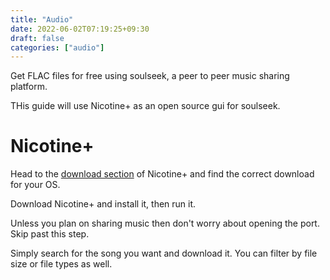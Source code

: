 ```yaml
---
title: "Audio"
date: 2022-06-02T07:19:25+09:30
draft: false
categories: ["audio"]
---
```


Get FLAC files for free using soulseek, a peer to peer music sharing platform.

THis guide will use Nicotine+ as an open source gui for soulseek.

# Nicotine+
Head to the [download section](https://nicotine-plus.org/doc/DOWNLOADS.html) of Nicotine+ and find the correct download for your OS.

Download Nicotine+ and install it, then run it.

Unless you plan on sharing music then don't worry about opening the port. Skip past this step.


Simply search for the song you want and download it. You can filter by file size or file types as well.